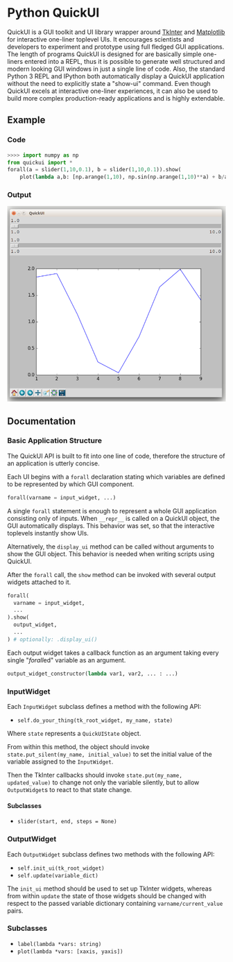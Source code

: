 # Python QuickUI

QuickUI is a GUI toolkit and UI library wrapper
around [TkInter](https://wiki.python.org/moin/TkInter) and [Matplotlib](http://matplotlib.org/)
for interactive one-liner toplevel UIs.
It encourages scientists and developers to experiment and prototype
using full fledged GUI applications.
The length of programs QuickUI is designed for are basically simple
one-liners entered into a REPL, thus it is possible to generate
well structured and modern looking GUI windows in just a single line of code.
Also, the standard Python 3 REPL and IPython both automatically display
a QuickUI application without the need to explicitly state a "show-ui" command.
Even though QuickUI excels at interactive one-liner experiences,
it can also be used to build more complex production-ready applications
and is highly extendable.

## Example


### Code

```python
>>>> import numpy as np
from quickui import *
forall(a = slider(1,10,0.1), b = slider(1,10,0.1)).show(
    plot(lambda a,b: [np.arange(1,10), np.sin(np.arange(1,10)**a) + b/a]))
```

### Output

![](Gallery/using_numpy_matplotlib.png)

## Documentation

### Basic Application Structure

The QuickUI API is built to fit into one line of code,
therefore the structure of an application is utterly concise.

Each UI begins with a `forall` declaration stating which variables are defined to be represented
by which GUI component.

```python
forall(varname = input_widget, ...)
```

A single `forall` statement is enough to represent a whole GUI application consisting only of inputs.
When `__repr__` is called on a QuickUI object, the GUI automatically displays.
This behavior was set, so that the interactive toplevels instantly show UIs.

Alternatively, the `display_ui` method can be called without arguments
to show the GUI object. This behavior is needed when writing scripts using QuickUI.

After the `forall` call, the `show` method can be invoked with several output widgets
attached to it.

```python
forall(
  varname = input_widget,
  ...
).show(
  output_widget,
  ...
) # optionally: .display_ui()
```

Each output widget takes a callback function as an argument taking every single "*forall*ed" variable
as an argument.

```python
output_widget_constructor(lambda var1, var2, ... : ...)
```

### InputWidget

Each `InputWidget` subclass defines a method with the following API:

- `self.do_your_thing(tk_root_widget, my_name, state)`

Where `state` represents a `QuickUIState` object.

From within this method, the object should invoke `state.put_silent(my_name, initial_value)`
to set the initial value of the variable assigned to the `InputWidget`.

Then the TkInter callbacks should invoke `state.put(my_name, updated_value)` to change
not only the variable silently, but to allow `OutputWidget`s to react to that state change.

#### Subclasses

- `slider(start, end, steps = None)`

### OutputWidget

Each `OutputWidget` subclass defines two methods with the following API:

- `self.init_ui(tk_root_widget)`
- `self.update(variable_dict)`

The `init_ui` method should be used to set up TkInter widgets,
whereas from within `update` the state of those widgets should be changed
with respect to the passed variable dictionary containing `varname/current_value` pairs.

### Subclasses

- `label(lambda *vars: string)`
- `plot(lambda *vars: [xaxis, yaxis])`

